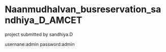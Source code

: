 # Naanmudhalvan_busreservation_sandhiya_D_AMCET
project submitted by sandhiya.D

usernane:admin
password:admin
